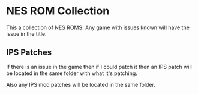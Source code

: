 # NES ROM Collection

This a collection of NES ROMS.
Any game with issues known will have the issue in the title.

## IPS Patches
If there is an issue in the game then if I could patch it then an
IPS patch will be located in the same folder with what it's patching.

Also any IPS mod patches will be located in the same folder.
